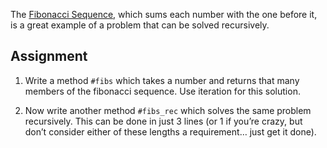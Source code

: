 The [Fibonacci Sequence](http://en.wikipedia.org/wiki/Fibonacci_number), which sums each number with the one before it, is a great example of a problem that can be solved recursively.

## Assignment

1. Write a method `#fibs` which takes a number and returns that many members of the fibonacci sequence. Use iteration for this solution.

2. Now write another method `#fibs_rec` which solves the same problem recursively. This can be done in just 3 lines (or 1 if you’re crazy, but don’t consider either of these lengths a requirement… just get it done).